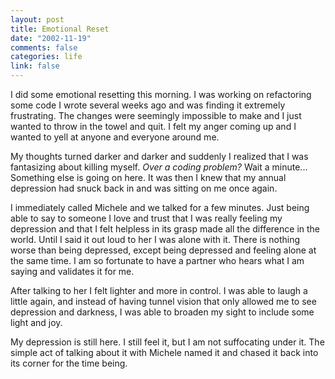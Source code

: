 ```yaml
--- 
layout: post
title: Emotional Reset
date: "2002-11-19"
comments: false
categories: life
link: false
---
```

I did some emotional resetting this morning. I was working on refactoring some code I wrote several weeks ago and was finding it extremely frustrating. The changes were seemingly impossible to make and I just wanted to throw in the towel and quit. I felt my anger coming up and I wanted to yell at anyone and everyone around me.

My thoughts turned darker and darker and suddenly I realized that I was fantasizing about killing myself. <em>Over a coding problem? </em>Wait a minute... Something else is going on here. It was then I knew that my annual depression had snuck back in and was sitting on me once again.

I immediately called Michele and we talked for a few minutes. Just being able to say to someone I love and trust that I was really feeling my depression and that I felt helpless in its grasp made all the difference in the world. Until I said it out loud to her I was alone with it. There is nothing worse than being depressed, except being depressed and feeling alone at the same time. I am so fortunate to have a partner who hears what I am saying and validates it for me.

After talking to her I felt lighter and more in control. I was able to laugh a little again, and instead of having tunnel vision that only allowed me to see depression and darkness, I was able to broaden my sight to include some light and joy.

My depression is still here. I still feel it, but I am not suffocating under it. The simple act of talking about it with Michele named it and chased it back into its corner for the time being.
